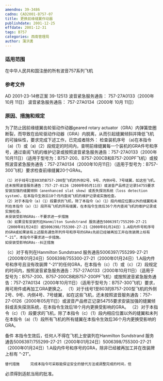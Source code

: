 ```yaml
---
amendno: 39-3486
cadno: CAD2001-B757-07
title: 更换前缘缝翼作动器
publishdate: 2001-12-25
effdate: 2001-12-31
tags: B757
categories: 西南管理局
author: 蒲洪勇
---
```


### 适用范围 
在中华人民共和国注册的所有波音757系列飞机

<!--more-->
### 参考文件
AD 2001-23-14修正案 39-12513
波音紧急服务通告： 757-27A0133（2000年 10月 11日）
波音紧急服务通告： 757-27A0134（2000年 10月 11日）

### 原因、措施和规定 
为了防止因前缘缝翼齿轮驱动作动器geared rotary actuator（GRA）内弹簧垫圈断裂，而导致在齿轮驱动作动器（GRA）内脱离，从而引起缝翼倾斜并降低飞机的可操纵性，要求完成下述工作，已完成者除外： 
    检查装机序号 
    （a)在本指令（a)（1）或（a)（2）段规定的时间内，查明前缘缝翼每一个装机的GRA件号和序号，通过查阅飞机的维护记录或按照波音紧急服务通告：757-27A0133（2000年10月11日）（适用于型号为：B757-200、B757-200CB和B757-200PF飞机）或按照波音紧急服务通告：757-27A0134（2000年10月11日）（适用于型号为：B757-300飞机）要求检查前缘缝翼20个GRAs。 
  
    （1）对于线号1至803的B757-200型飞机的外侧2号、9号、内侧4号、7号缝翼，如这些飞机，还未按照波音服务通告：757-27-0126（2000年05月11日）或波音产品修正记录54755要求安装加强的缝翼倾斜（anenhanced slat skew）或丢失探测系统（loss detection system），在本指令生效后18个月内查阅飞机的维护记录或实施检查。 
    （2）对于本指令（a)（1）段要求的飞机，除了本指令（a)（1）段内相应位置以外的缝翼和未列在本指令（a)（1）段所有飞机的所有缝翼，在本指令生效后36个月内查阅飞机的维护记录或实施检查。 
    未安装受影响GRAs--不要求进一步措施 
    （b）如果没有安装列在Hanmilton Sundstrand 服务通告5006397/755299-27-21（2000年01月24日）或5006398/755300-27-21（2000年01月24日）1.A段内件号和序号的GRA或如果装有上述服务通告所列件号和序号的GRAs先前已经被再加工并在改装牌上标有 “-21”，本指令不要求进一步措施。 
    如安装受影响GRAs--纠正措施 
（c）对于有列在Hanmilton Sundstrand 服务通告5006397/755299-27-21（2000年01月24日）5006398/755300-27-21（2000年01月24日）1.A段内件号和序号且没有改装牌 “-21”的任何GRA，在本指令（c）（1）或（c）（2）段规定的时间内，按照波音紧急服务通告：757-27A0133（2000年10月11日）（适用于型号为：B757-200、B757-200CB和B757-200PF飞机）或按照波音紧急服务通告：757-27A0134（2000年10月11日）（适用于型号为：B757-300飞机）要求，用可用件或再加工GRA更换之。 
    （1）对于线号1至803的B757-200型飞机的外侧2号、9号、内侧4号、7号缝翼，如在这些飞机，还未按照波音服务通告：757-27-0126（2000年05月11日）或波音产品修正记录54755要求安装加强的缝翼倾斜或丢失探测系统，在本指令生效后18个月内更换受影响的GRA。 
    （2）对于本指令（c）（1）段要求的飞机，除了本指令（c）（1）段内相应位置以外的缝翼和未列在本指令（a)（1）段所有飞机的所有缝翼在本指令生效后36个月内更换受影响的GRA。 

备件 
    本指令生效后，任何人不得在飞机上安装列在Hanmilton Sundstrand 服务通告5006397/755299-27-21（2000年01月24日）5006398/755300-27-21（2000年01月24日）1.A段内件号和序号的GRA，除非已经被再加工并在改装牌上标有 “-21”。 
  
    替代措施     完成本指令可采取能保证安全的替代方法或调整完成的时间，但
必须得到适航当局的批准。
